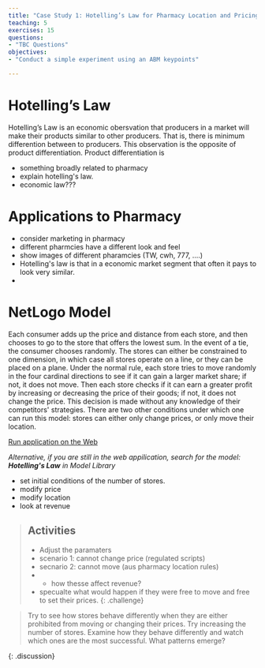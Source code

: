 ```yaml
---
title: "Case Study 1: Hotelling’s Law for Pharmacy Location and Pricing Strategy"
teaching: 5
exercises: 15
questions:
- "TBC Questions"
objectives:
- "Conduct a simple experiment using an ABM keypoints"

---
```


# Hotelling’s Law

Hotelling’s Law is an economic obersvation that producers in a market will make their products similar to other producers. That is, there is minimum differention between to producers. This observation is the opposite of product differentiation. Product differentiation is

- something broadly related to pharmacy
- explain hotelling's law. 
- economic law???


# Applications to Pharmacy

- consider marketing in pharmacy
- different pharmcies have a different look and feel
- show images of different pharamcies (TW, cwh, 777, ....)
- Hotelling's law is that in a economic market segment that often it pays to look very similar. 
- 

# NetLogo Model

Each consumer adds up the price and distance from each store, and then chooses to go to the store that offers the lowest sum. In the event of a tie, the consumer chooses randomly. The stores can either be constrained to one dimension, in which case all stores operate on a line, or they can be placed on a plane. Under the normal rule, each store tries to move randomly in the four cardinal directions to see if it can gain a larger market share; if not, it does not move. Then each store checks if it can earn a greater profit by increasing or decreasing the price of their goods; if not, it does not change the price. This decision is made without any knowledge of their competitors' strategies. There are two other conditions under which one can run this model: stores can either only change prices, or only move their location.


<a href = "http://www.netlogoweb.org/launch#http://ccl.northwestern.edu/netlogo/models/models/Sample%20Models/Social%20Science/Economics/Hotelling's%20Law.nlogo">Run application on the Web</a>

*Alternative, if you are still in the web appilication, search for the model:* ***Hotelling's Law*** *in Model Library*

- set initial conditions of the number of stores. 
- modify price
- modify location
- look at revenue


> ## Activities
> 
> - Adjust the paramaters 
> - scenario 1: cannot change price (regulated scripts)
> - secnario 2: cannot move (aus pharmacy location rules)
> - - how thesse affect revenue?
> - specualte what would happen if they were free to move and free to set their prices. 
{: .challenge}

>
> Try to see how stores behave differently when they are either prohibited from moving or changing their prices.
> Try increasing the number of stores. Examine how they behave differently and watch which ones are the most successful. What patterns emerge?
> 
>
{: .discussion}
